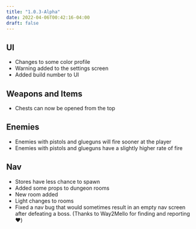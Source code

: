 ```yaml
---
title: "1.0.3-Alpha"
date: 2022-04-06T00:42:16-04:00
draft: false
---
```


## UI
- Changes to some color profile
- Warning added to the settings screen
- Added build number to UI

## Weapons and Items
- Chests can now be opened from the top

## Enemies
- Enemies with pistols and glueguns will fire sooner at the player
- Enemies with pistols and glueguns have a slightly higher rate of fire

## Nav
- Stores have less chance to spawn
- Added some props to dungeon rooms
- New room added
- Light changes to rooms
- Fixed a nav bug that would sometimes result in an empty nav screen after defeating a boss. (Thanks to Way2Mello for finding and reporting ❤️)